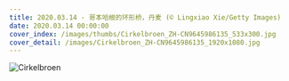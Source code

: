 ```yaml
---
title: 2020.03.14 - 哥本哈根的环形桥，丹麦 (© Lingxiao Xie/Getty Images)
date: 2020.03.14 00:00:00
cover_index: /images/thumbs/Cirkelbroen_ZH-CN9645986135_533x300.jpg
cover_detail: /images/Cirkelbroen_ZH-CN9645986135_1920x1080.jpg
---
```


![Cirkelbroen](/images/Cirkelbroen_ZH-CN9645986135_1920x1080.jpg)

